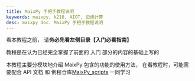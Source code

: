 ```yaml
---
title: MaixPy 手把手教程说明
keywords: maixpy, k210, AIOT, 边缘计算
desc: maixpy doc: MaixPy 手把手教程说明
---
```



看本教程之前， 请**务必先看左侧目录【入门必看指南】**

教程是在认为已经完全掌握了前面的 入门 部分的内容的基础上写的


本教程主要分模块地介绍 MaixPy 包含的功能的使用方法，
在看教程时，可能需要配合 API 文档 和 例程仓库[MaixPy_scripts](https://github.com/sipeed/maixpy_scripts) 一同学习
